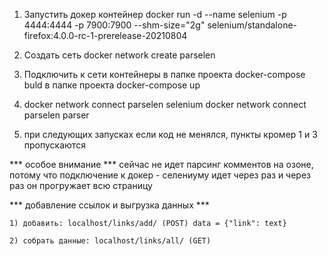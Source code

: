 1) Запустить докер контейнер
    docker run -d --name selenium -p 4444:4444 -p 7900:7900 --shm-size="2g" selenium/standalone-firefox:4.0.0-rc-1-prerelease-20210804

2) Создать сеть 
    docker network create parselen

3) Подключить к сети контейнеры
    в папке проекта docker-compose buld
    в папке проекта docker-compose up
4)
    docker network connect parselen selenium
    docker network connect parselen parser

5) при следующих запусках если код не менялся, пункты кромер 1 и 3 пропускаются

*** особое внимание ***
    сейчас не идет парсинг комментов на озоне, потому что подключение к докер - селениуму идет через раз и через раз он прогружает всю страницу

*** добавление ссылок и выгрузка данных ***

    1) добавить: localhost/links/add/ (POST) data = {"link": text}

    2) собрать данные: localhost/links/all/ (GET)
